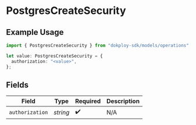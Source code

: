 # PostgresCreateSecurity

## Example Usage

```typescript
import { PostgresCreateSecurity } from "dokploy-sdk/models/operations";

let value: PostgresCreateSecurity = {
  authorization: "<value>",
};
```

## Fields

| Field              | Type               | Required           | Description        |
| ------------------ | ------------------ | ------------------ | ------------------ |
| `authorization`    | *string*           | :heavy_check_mark: | N/A                |